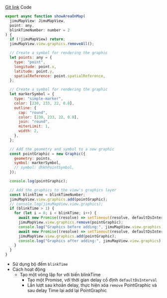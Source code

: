 [Git link](https://github.com/HarryWarre/ArcGIS-Training-ITL-Client/blob/main/your-extensions/widgets/tab-table-view/src/runtime/function.ts#L312-L365)
Code
```js
export async function showAreaOnMap(
  jimuMapView: JimuMapView,
  point: any,
  blinkTimeNumber: number = 2
) {
  if (!jimuMapView) return;
  jimuMapView.view.graphics.removeAll();

  // Create a symbol for rendering the graphic
  let points: any = {
    type: "point",
    longitude: point.x,
    latitude: point.y,
    spatialReference: point.spatialReference,
  };

  // Create a symbol for rendering the graphic
  let markerSymbol = {
    type: "simple-marker",
    color: [230, 233, 22, 0.8],
    outline: {
      cap: "round",
      color: [230, 233, 22, 0.8],
      join: "round",
      miterLimit: 1,
      width: 2,
    },
  };

  // Add the geometry and symbol to a new graphic
  const pointGraphic = new Graphic({
    geometry: points,
    symbol: markerSymbol,
    // symbol: dhkhPointSymbol,
  });

  console.log(pointGraphic);

  // Add the graphics to the view's graphics layer
  const blinkTime = blinkTimeNumber;
  jimuMapView.view.graphics.add(pointGraphic);
  // console.log(jimuMapView.view.graphics);
  if (blinkTime > 1) {
    for (let i = 0; i < blinkTime; i++) {
      await new Promise((resolve) => setTimeout(resolve, defaultDsInterval));
      jimuMapView.view.graphics.remove(pointGraphic);
      console.log("Graphics before adding:", jimuMapView.view.graphics);
      await new Promise((resolve) => setTimeout(resolve, defaultDsInterval));
      jimuMapView.view.graphics.add(pointGraphic);
      console.log("Graphics after adding:", jimuMapView.view.graphics);
    }
  }
}
```


- Sử dụng bộ đếm `blinkTime`
- Cách hoạt động
	- Tạo một vòng lặp for với biến blinkTime
		- Tạo một Promise, với thời gian delay cố định `defaultDsInterval`
		- Lần lượt sau khoản delay, thực hiện xóa `remove` PointGraphic và sau delay Time lại add lại PointGraphic